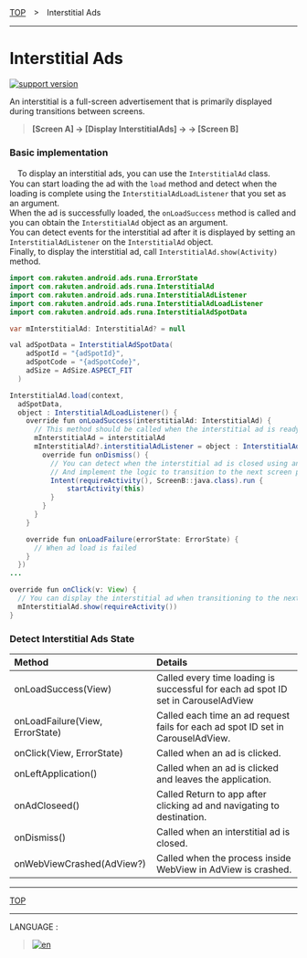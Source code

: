 [TOP](../#top)　>　Interstitial Ads

---

# Interstitial Ads

[![support version](http://img.shields.io/badge/runa-1.6.0+-blueviolet.svg?style=flat)](https://github.com/rakuten-ads/Rakuten-Ads-Android/releases/tag/1.9.1)

An interstitial is a full-screen advertisement that is primarily displayed during transitions between screens.

> **[Screen A] -> [Display InterstitialAds] -> <Close ads> -> [Screen B]**

### Basic implementation

　To display an interstitial ads, you can use the `InterstitialAd` class.<br>
You can start loading the ad with the `load` method and detect when the loading is complete using the `InterstitialAdLoadListener` that you set as an argument.<br>
When the ad is successfully loaded, the `onLoadSuccess` method is called and you can obtain the `InterstitialAd` object as an argument.<br>
You can detect events for the interstitial ad after it is displayed by setting an `InterstitialAdListener` on the `InterstitialAd` object.<br>
Finally, to display the interstitial ad, call `InterstitialAd.show(Activity)` method.

```java
import com.rakuten.android.ads.runa.ErrorState
import com.rakuten.android.ads.runa.InterstitialAd
import com.rakuten.android.ads.runa.InterstitialAdListener
import com.rakuten.android.ads.runa.InterstitialAdLoadListener
import com.rakuten.android.ads.runa.InterstitialAdSpotData

var mInterstitialAd: InterstitialAd? = null

val adSpotData = InterstitialAdSpotData(
    adSpotId = "{adSpotId}",
    adSpotCode = "{adSpotCode}",
    adSize = AdSize.ASPECT_FIT
  )

InterstitialAd.load(context,
  adSpotData,
  object : InterstitialAdLoadListener() {
    override fun onLoadSuccess(interstitialAd: InterstitialAd) {
      // This method should be called when the interstitial ad is ready to be displayed.
      mInterstitialAd = interstitialAd
      mInterstitialAd?.interstitialAdListener = object : InterstitialAdListener() {
        override fun onDismiss() {
          // You can detect when the interstitial ad is closed using an event listener.
          // And implement the logic to transition to the next screen primarily after the interstitial ad is closed.
          Intent(requireActivity(), ScreenB::java.class).run {
              startActivity(this)
          }
        }
      }
    }

    override fun onLoadFailure(errorState: ErrorState) {
      // When ad load is failed
    }
  })
...

override fun onClick(v: View) {
  // You can display the interstitial ad when transitioning to the next screen.
  mInterstitialAd.show(requireActivity())
}
```

### Detect Interstitial Ads State

|Method|Details|
|:---|:---|
|onLoadSuccess(View)|Called every time loading is successful for each ad spot ID set in CarouselAdView|
|onLoadFailure(View, ErrorState)|Called each time an ad request fails for each ad spot ID set in CarouselAdView.|
|onClick(View, ErrorState)|Called when an ad is clicked.|
|onLeftApplication()|Called when an ad is clicked and leaves the application.|
|onAdCloseed()|Called Return to app after clicking ad and navigating to destination.|
|onDismiss()|Called when an interstitial ad is closed.|
|onWebViewCrashed(AdView?)|Called when the process inside WebView in AdView is crashed.|

---
[TOP](../#top)

---
LANGUAGE :
> [![en](/doc/img/lang/ja.png)](/doc/ja/interstitialads/README.md)
